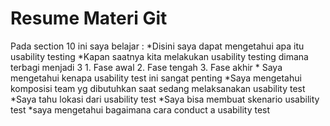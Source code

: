 <h1>Resume Materi Git</h1>
Pada section 10 ini saya belajar :
*Disini saya dapat mengetahui apa itu usability testing
*Kapan saatnya kita melakukan usability testing dimana terbagi menjadi 3 
1. Fase awal 
2. Fase tengah 
3. Fase akhir 
* Saya mengetahui kenapa usability test ini sangat penting 
*Saya mengetahui komposisi team yg dibutuhkan saat sedang melaksanakan usability test 
*Saya tahu lokasi dari usability test 
*Saya bisa membuat skenario usability test 
*saya mengetahui bagaimana cara conduct a usability test 